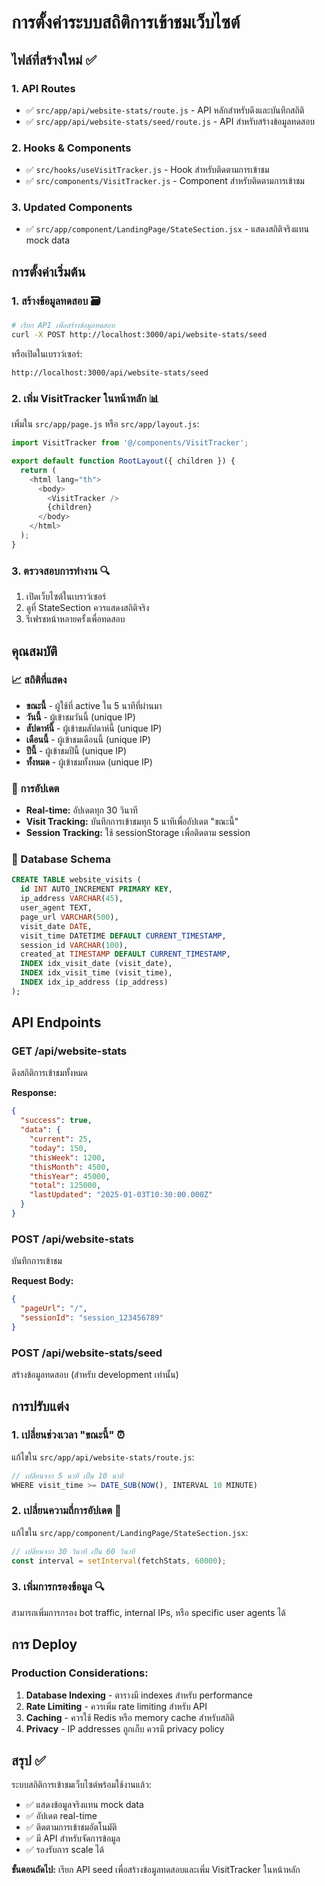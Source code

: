 # การตั้งค่าระบบสถิติการเข้าชมเว็บไซต์

## ไฟล์ที่สร้างใหม่ ✅

### 1. API Routes
- ✅ `src/app/api/website-stats/route.js` - API หลักสำหรับดึงและบันทึกสถิติ
- ✅ `src/app/api/website-stats/seed/route.js` - API สำหรับสร้างข้อมูลทดสอบ

### 2. Hooks & Components  
- ✅ `src/hooks/useVisitTracker.js` - Hook สำหรับติดตามการเข้าชม
- ✅ `src/components/VisitTracker.js` - Component สำหรับติดตามการเข้าชม

### 3. Updated Components
- ✅ `src/app/component/LandingPage/StateSection.jsx` - แสดงสถิติจริงแทน mock data

## การตั้งค่าเริ่มต้น

### 1. สร้างข้อมูลทดสอบ 🗃️
```bash
# เรียก API เพื่อสร้างข้อมูลทดสอบ
curl -X POST http://localhost:3000/api/website-stats/seed
```

หรือเปิดในเบราว์เซอร์:
```
http://localhost:3000/api/website-stats/seed
```

### 2. เพิ่ม VisitTracker ในหน้าหลัก 📊
เพิ่มใน `src/app/page.js` หรือ `src/app/layout.js`:

```javascript
import VisitTracker from '@/components/VisitTracker';

export default function RootLayout({ children }) {
  return (
    <html lang="th">
      <body>
        <VisitTracker />
        {children}
      </body>
    </html>
  );
}
```

### 3. ตรวจสอบการทำงาน 🔍
1. เปิดเว็บไซต์ในเบราว์เซอร์
2. ดูที่ StateSection ควรแสดงสถิติจริง
3. รีเฟรชหน้าหลายครั้งเพื่อทดสอบ

## คุณสมบัติ

### 📈 สถิติที่แสดง
- **ขณะนี้** - ผู้ใช้ที่ active ใน 5 นาทีที่ผ่านมา
- **วันนี้** - ผู้เข้าชมวันนี้ (unique IP)
- **สัปดาห์นี้** - ผู้เข้าชมสัปดาห์นี้ (unique IP)
- **เดือนนี้** - ผู้เข้าชมเดือนนี้ (unique IP)
- **ปีนี้** - ผู้เข้าชมปีนี้ (unique IP)
- **ทั้งหมด** - ผู้เข้าชมทั้งหมด (unique IP)

### 🔄 การอัปเดต
- **Real-time:** อัปเดตทุก 30 วินาที
- **Visit Tracking:** บันทึกการเข้าชมทุก 5 นาทีเพื่ออัปเดต "ขณะนี้"
- **Session Tracking:** ใช้ sessionStorage เพื่อติดตาม session

### 💾 Database Schema
```sql
CREATE TABLE website_visits (
  id INT AUTO_INCREMENT PRIMARY KEY,
  ip_address VARCHAR(45),
  user_agent TEXT,
  page_url VARCHAR(500),
  visit_date DATE,
  visit_time DATETIME DEFAULT CURRENT_TIMESTAMP,
  session_id VARCHAR(100),
  created_at TIMESTAMP DEFAULT CURRENT_TIMESTAMP,
  INDEX idx_visit_date (visit_date),
  INDEX idx_visit_time (visit_time),
  INDEX idx_ip_address (ip_address)
);
```

## API Endpoints

### GET /api/website-stats
ดึงสถิติการเข้าชมทั้งหมด

**Response:**
```json
{
  "success": true,
  "data": {
    "current": 25,
    "today": 150,
    "thisWeek": 1200,
    "thisMonth": 4500,
    "thisYear": 45000,
    "total": 125000,
    "lastUpdated": "2025-01-03T10:30:00.000Z"
  }
}
```

### POST /api/website-stats
บันทึกการเข้าชม

**Request Body:**
```json
{
  "pageUrl": "/",
  "sessionId": "session_123456789"
}
```

### POST /api/website-stats/seed
สร้างข้อมูลทดสอบ (สำหรับ development เท่านั้น)

## การปรับแต่ง

### 1. เปลี่ยนช่วงเวลา "ขณะนี้" ⏰
แก้ไขใน `src/app/api/website-stats/route.js`:
```javascript
// เปลี่ยนจาก 5 นาที เป็น 10 นาที
WHERE visit_time >= DATE_SUB(NOW(), INTERVAL 10 MINUTE)
```

### 2. เปลี่ยนความถี่การอัปเดต 🔄
แก้ไขใน `src/app/component/LandingPage/StateSection.jsx`:
```javascript
// เปลี่ยนจาก 30 วินาที เป็น 60 วินาที
const interval = setInterval(fetchStats, 60000);
```

### 3. เพิ่มการกรองข้อมูล 🔍
สามารถเพิ่มการกรอง bot traffic, internal IPs, หรือ specific user agents ได้

## การ Deploy

### Production Considerations:
1. **Database Indexing** - ตารางมี indexes สำหรับ performance
2. **Rate Limiting** - ควรเพิ่ม rate limiting สำหรับ API
3. **Caching** - ควรใช้ Redis หรือ memory cache สำหรับสถิติ
4. **Privacy** - IP addresses ถูกเก็บ ควรมี privacy policy

## สรุป ✅

ระบบสถิติการเข้าชมเว็บไซต์พร้อมใช้งานแล้ว:
- ✅ แสดงข้อมูลจริงแทน mock data
- ✅ อัปเดต real-time
- ✅ ติดตามการเข้าชมอัตโนมัติ
- ✅ มี API สำหรับจัดการข้อมูล
- ✅ รองรับการ scale ได้

**ขั้นตอนถัดไป:** เรียก API seed เพื่อสร้างข้อมูลทดสอบและเพิ่ม VisitTracker ในหน้าหลัก